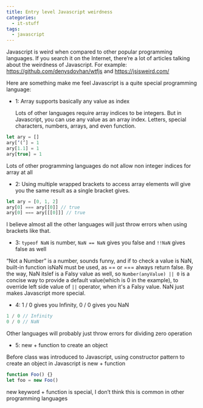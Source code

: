 ```yaml
---
title: Entry level Javascript weirdness
categories:
  - it-stuff
tags:
  - javascript
---
```


Javascript is weird when compared to other popular programming languages. If you search it on the Internet, there’re a lot of articles talking about the weirdness of Javascript. For example: <https://github.com/denysdovhan/wtfjs> and <https://jsisweird.com/>

Here are something make me feel Javascript is a quite special programming language:

- 1: Array supports basically any value as index

  Lots of other languages require array indices to be integers. But in Javascript, you can use any value as an array index. Letters, special characters, numbers, arrays, and even function.

```javascript
let ary = []
ary[‘(’] = 1
ary[1.1] = 1
ary[true] = 1
```

Lots of other programming languages do not allow non integer indices for array at all

- 2: Using multiple wrapped brackets to access array elements will give you the same result as a single bracket gives.

```javascript
let ary = [0, 1, 2]
ary[0] === ary[[0]] // true
ary[0] === ary[[[0]]] // true
```

I believe almost all the other languages will just throw errors when using brackets like that.

- 3: `typeof NaN` is number, `NaN == NaN` gives you false and `!!NaN` gives false as well

“Not a Number” is a number, sounds funny, and if to check a value is NaN, built-in function isNaN must be used, as == or === always return false. By the way, NaN itslef is a Falsy value as well, so `Number(anyValue) || 0` is a concise way to provide a default value(which is 0 in the example), to override left side value of `||` operator, when it's a Falsy value. NaN just makes Javascript more special.

- 4: 1 / 0 gives you Infinity, 0 / 0 gives you NaN

```javascript
1 / 0 // Infinity
0 / 0 // NaN
```

Other languages will probably just throw errors for dividing zero operation

- 5: new + function to create an object

Before class was introduced to Javascript, using constructor pattern to create an object in Javascript is new + function

```javascript
function Foo() {}
let foo = new Foo()
```

new keyword + function is special, I don’t think this is common in other programming languages
